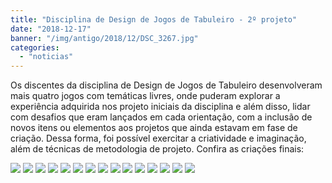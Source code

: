 ```yaml
---
title: "Disciplina de Design de Jogos de Tabuleiro - 2º projeto"
date: "2018-12-17"
banner: "/img/antigo/2018/12/DSC_3267.jpg"
categories: 
  - "noticias"
---
```


Os discentes da disciplina de Design de Jogos de Tabuleiro desenvolveram mais quatro jogos com temáticas livres, onde puderam explorar a experiência adquirida nos projeto iniciais da disciplina e além disso, lidar com desafios que eram lançados em cada orientação, com a inclusão de novos itens ou elementos aos projetos que ainda estavam em fase de criação. Dessa forma, foi possível exercitar a criatividade e imaginação, além de técnicas de metodologia de projeto. Confira as criações finais:

<!-- more -->


[![](/img/antigo/2018/12/DSC_3267-632x572.jpg)](/img/antigo/2018/12/DSC_3267.jpg) 
[![](/img/antigo/2018/12/DSC_3268-632x421.jpg)](/img/antigo/2018/12/DSC_3268.jpg) 
[![](/img/antigo/2018/12/DSC_3270-2-632x421.jpg)](/img/antigo/2018/12/DSC_3270-2.jpg) 
[![](/img/antigo/2018/12/DSC_3271-632x421.jpg)](/img/antigo/2018/12/DSC_3271.jpg) 
[![](/img/antigo/2018/12/DSC_3276-1-632x369.jpg)](/img/antigo/2018/12/DSC_3276-1.jpg) 
[![](/img/antigo/2018/12/DSC_3278-1-632x421.jpg)](/img/antigo/2018/12/DSC_3278-1.jpg) 
[![](/img/antigo/2018/12/DSC_3280-1-632x421.jpg)](/img/antigo/2018/12/DSC_3280-1.jpg) 
[![](/img/antigo/2018/12/DSC_3287-1-632x421.jpg)](/img/antigo/2018/12/DSC_3287-1.jpg) 
[![](/img/antigo/2018/12/DSC_3289-1-632x407.jpg)](/img/antigo/2018/12/DSC_3289-1.jpg) 
[![](/img/antigo/2018/12/DSC_3293-1-632x432.jpg)](/img/antigo/2018/12/DSC_3293-1.jpg) 
[![](/img/antigo/2018/12/DSC_3296-1-632x450.jpg)](/img/antigo/2018/12/DSC_3296-1.jpg) 
[![](/img/antigo/2018/12/DSC_3302-3-632x494.jpg)](/img/antigo/2018/12/DSC_3302-3.jpg) 
[![](/img/antigo/2018/12/DSC_3305-632x393.jpg)](/img/antigo/2018/12/DSC_3305.jpg) 
[![](/img/antigo/2018/12/DSC_3307-632x443.jpg)](/img/antigo/2018/12/DSC_3307.jpg) 
[![](/img/antigo/2018/12/DSC_3309-632x421.jpg)](/img/antigo/2018/12/DSC_3309.jpg)
